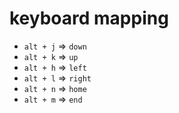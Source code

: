 # keyboard mapping

- `alt + j` => `down`
- `alt + k` => `up`
- `alt + h` => `left`
- `alt + l` => `right`
- `alt + n` => `home`
- `alt + m` => `end`
